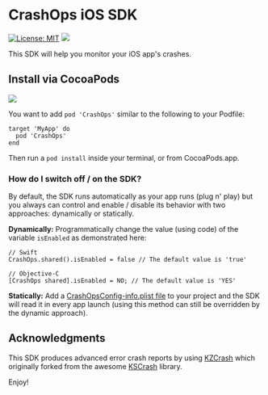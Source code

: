 # CrashOps iOS SDK
[![License: MIT](https://img.shields.io/badge/License-MIT-yellow.svg)](https://opensource.org/licenses/MIT) [![](https://img.shields.io/cocoapods/p/CrashOps.svg?style=flat)](https://cocoapods.org/pods/CrashOps)

This SDK will help you monitor your iOS app's crashes.


## Install via CocoaPods
[![](https://img.shields.io/cocoapods/v/CrashOps.svg?style=flat)](https://cocoapods.org/pods/CrashOps)

You want to add `pod 'CrashOps'` similar to the following to your Podfile:
```
target 'MyApp' do
  pod 'CrashOps'
end
```
Then run a `pod install` inside your terminal, or from CocoaPods.app.


### How do I switch off / on the SDK?
By default, the SDK runs automatically as your app runs  (plug n' play) but you always can control and enable / disable its behavior with two approaches: dynamically or statically.

**Dynamically:** Programmatically change the value (using code) of the variable `isEnabled` as demonstrated here:
```
// Swift
CrashOps.shared().isEnabled = false // The default value is 'true'

// Objective-C
[CrashOps shared].isEnabled = NO; // The default value is 'YES'

```

**Statically:** Add a [CrashOpsConfig-info.plist file](https://github.com/CrashOps/iOS-SDK/blob/26aac1ae65eaba100f749a57f4e49665c1837429/CrashOps/SupportingFiles/example-for-optional-info-plist/CrashOpsConfig-info.plist) to your project and the SDK will read it in every app launch (using this method can still be overridden by the dynamic approach).


## Acknowledgments

This SDK produces advanced error crash reports by using [KZCrash](https://github.com/perrzick/KZCrash) which originally forked from the awesome [KSCrash](https://github.com/kstenerud/KSCrash) library.



Enjoy!
